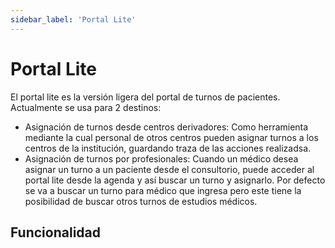 ```yaml
---
sidebar_label: 'Portal Lite'
---
```


# Portal Lite

El portal lite es la versión ligera del portal de turnos de pacientes. Actualmente se usa para 2 destinos:
- Asignación de turnos desde centros derivadores: Como herramienta mediante la cual personal de otros centros pueden asignar turnos a los centros de la institución, guardando traza de las acciones realizadsa.
- Asignación de turnos por profesionales: Cuando un médico desea asignar un turno a un paciente desde el consultorio, puede acceder al portal lite desde la agenda y así buscar un turno y asignarlo. Por defecto se va a buscar un turno para médico que ingresa pero este tiene la posibilidad de buscar otros turnos de estudios médicos.

## Funcionalidad

